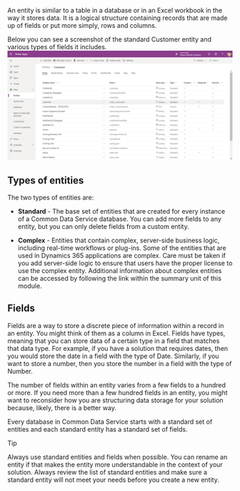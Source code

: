 An entity is similar to a table in a database or in an Excel workbook in the way it stores data. It is a logical structure containing records that are made up of fields or put more simply, rows and columns.  

Below you can see a screenshot of the standard Customer entity and various types of fields it includes.
    ![PowerApps customer entity edit form](../media/customer-entity.png)

## Types of entities

The two types of entities are:

- **Standard** - The base set of entities that are created for every instance of a Common Data Service database. You can add more fields to any entity, but you can only delete fields from a custom entity.

- **Complex** - Entities that contain complex, server-side business logic, including real-time workflows or plug-ins. Some of the entities that are used in Dynamics 365 applications are complex. Care must be taken if you add server-side logic to ensure that users have the proper license to use the complex entity. Additional information about complex entities can be accessed by following the link within the summary unit of this module.

## Fields

Fields are a way to store a discrete piece of information within a record in an entity. You might think of them as a column in Excel. Fields have types, meaning that you can store data of a certain type in a field that matches that data type. For example, if you have a solution that requires dates, then you would store the date in a field with the type of Date. Similarly, if you want to store a number, then you store the number in a field with the type of Number.

The number of fields within an entity varies from a few fields to a hundred or more. If you need more than a few hundred fields in an entity, you might want to reconsider how you are structuring data storage for your solution because, likely, there is a better way.

Every database in Common Data Service starts with a standard set of entities and each standard entity has a standard set of fields.

> [!TIP]
> Always use standard entities and fields when possible. You can rename an entity if that makes the entity more understandable in the context of your solution. Always review the list of standard entities and make sure a standard entity will not meet your needs before you create a new entity.